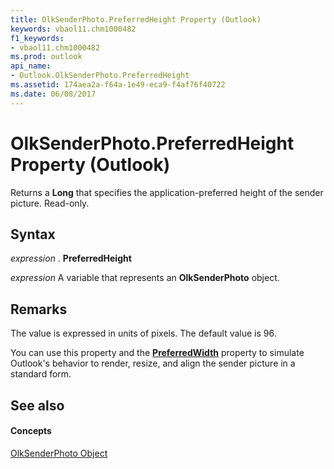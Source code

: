 ```yaml
---
title: OlkSenderPhoto.PreferredHeight Property (Outlook)
keywords: vbaol11.chm1000482
f1_keywords:
- vbaol11.chm1000482
ms.prod: outlook
api_name:
- Outlook.OlkSenderPhoto.PreferredHeight
ms.assetid: 174aea2a-f64a-1e49-eca9-f4af76f40722
ms.date: 06/08/2017
---
```



# OlkSenderPhoto.PreferredHeight Property (Outlook)

Returns a  **Long** that specifies the application-preferred height of the sender picture. Read-only.


## Syntax

 _expression_ . **PreferredHeight**

 _expression_ A variable that represents an **OlkSenderPhoto** object.


## Remarks

The value is expressed in units of pixels. The default value is 96.

 You can use this property and the **[PreferredWidth](Outlook.OlkSenderPhoto.PreferredWidth.md)** property to simulate Outlook's behavior to render, resize, and align the sender picture in a standard form.


## See also


#### Concepts


[OlkSenderPhoto Object](Outlook.OlkSenderPhoto.md)

